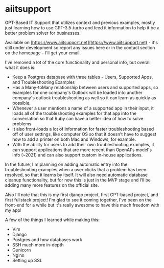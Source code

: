 # aiitsupport
GPT-Based IT Support that utilizes context and previous examples, mostly just learning how to use GPT-3.5-turbo and feed it information to help it be a better problem solver for businesses.

Available on [https://www.aiitsupport.net](https://www.aiitsupport.net) - it's still under development so report any issues here or in the contact section on the homepage - I'll get your email.
 
 I've removed a lot of the core functionality and personal info, but overall what it does is:
 
   - Keep a Postgres database with three tables - Users, Supported Apps, and Troubleshooting Examples
   - Has a Many-toMany relationship between users and supported apps, so examples for one company's Outlook will be loaded into another company's outlook troubleshooting as well so it can learn as quickly as possible.
   - Whenever a user mentions a name of a supported app in their input, it loads all of the troubleshooting examples for that app into the conversation so that Ruby can have a better idea of how to solve problems
   - It also front-loads a lot of information for faster troubleshooting based off of user settings, like computer OS so that it doesn't have to suggest how to add a printer on both Mac and Windows, for example.
   - With the ability for users to add their own troubleshooting examples, it can support applications that are more recent than OpenAI's model's info (~2021) and can also support custom in-house applications.
   
In the future, I'm planning on adding automatic entry into the troubleshooting examples when a user clicks that a problem has been resolved, so that it learns by itself. It will also need automatic database cleanup functionality, but for now this is just in the MVP stage and I'll be adding many more features on the official site.

Also I'll note that this is my first django project, first GPT-based project, and first fullstack project! I'm glad to see it coming together, I've been on the front-end for a while but it's really awesome to have this much freedom with my app!

A few of the things I learned while making this:
 - Vim
 - Django
 - Postgres and how databases work
 - SSH much more in-depth
 - Gunicorn
 - Nginx
 - Setting up SSL
